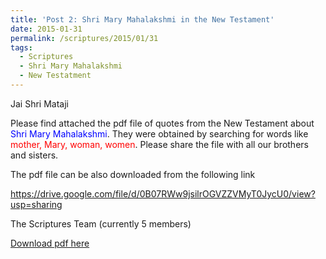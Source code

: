 ```yaml
---
title: 'Post 2: Shri Mary Mahalakshmi in the New Testament'
date: 2015-01-31
permalink: /scriptures/2015/01/31
tags:
  - Scriptures
  - Shri Mary Mahalakshmi
  - New Testatment
---
```


Jai Shri Mataji  

Please find attached the pdf file of quotes from the New Testament about <font color="blue">Shri Mary Mahalakshmi</font>. They were obtained by searching for words like <font color="red">mother, Mary, woman, women</font>. Please share the file with all our brothers and sisters. 

The pdf file can be also downloaded from the following link  

<a href="https://drive.google.com/file/d/0B07RWw9jsilrOGVZZVMyT0JycU0/view?usp=sharing">https://drive.google.com/file/d/0B07RWw9jsilrOGVZZVMyT0JycU0/view?usp=sharing</a>

The Scriptures Team (currently 5 members)

[Download pdf here](http://seven-teams.github.io/files/Shri_Mary_Mahalakshmi_in_the_New_Testament.pdf)